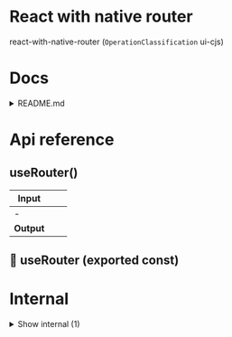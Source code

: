 # React with native router

react-with-native-router (`OperationClassification` ui-cjs)



# Docs

<details><summary>README.md</summary>
    
  # Router

## `NB: Experimental package!`

`react-with-native-router` exposes `useNavigation` and `useRouter` which are 1:1 wrappers around `useNavigation` from `react-navigation` and `useRouter` from `next/router` respectively, and provide the most suitable result on web and native.

Creating screens and pages should still be done with `react-navigation` on `react-native` and using the `/pages` folder in `next.js`.

## Installation

```bash
yarn add react-with-native-router
```

In react-native-apps, you also need to be using [react-navigation](https://reactnavigation.org/) in order to use this.

## Usage

```tsx
import { useRouter, useNavigation } from "react-with-native-router";
import { Button, P } from "react-with-native";
const YourPage = () => {
  // of course, it's better to just use one of them
  // as they have the same functionality (just a different api)
  const router = useRouter();
  const navigation = useNavigation();

  return (
    <Div>
      <Button onClick={() => router.push("/")}>
        <P>Go home</P>
      </Button>

      <Button onClick={() => navigation.navigate("login")}>
        <P>Login</P>
      </Button>
    </Div>
  );
};
```

  </details>

# Api reference

## useRouter()

| Input      |    |    |
| ---------- | -- | -- |
| - | | |
| **Output** |    |    |



## 📄 useRouter (exported const)

# Internal

<details><summary>Show internal (1)</summary>
    
  # useNavigation()




| Input      |    |    |
| ---------- | -- | -- |
| - | | |
| **Output** | { addListener: {  }, <br />canGoBack: {  }, <br />dispatch: {  }, <br />getParent: {  }, <br />getState: {  }, <br />goBack: {  }, <br />isFocused: {  }, <br />removeListener: {  }, <br />reset: {  }, <br />setOptions: {  }, <br />setParams: {  }, <br />navigate: {  }, <br /> }   |    |

  </details>

